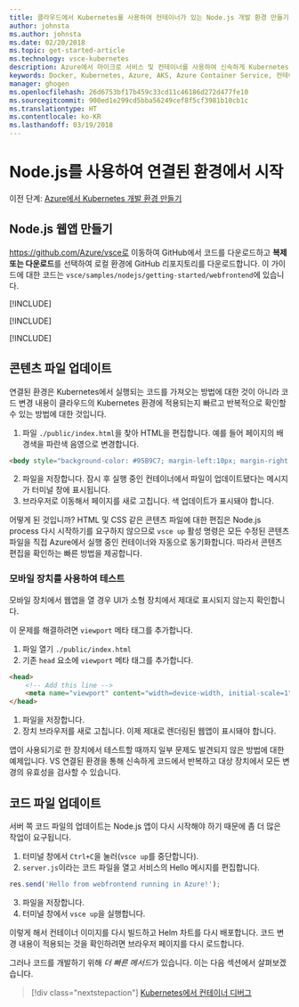 ```yaml
---
title: 클라우드에서 Kubernetes를 사용하여 컨테이너가 있는 Node.js 개발 환경 만들기 - 3단계 - ASP.NET 웹앱 만들기 | Microsoft Docs
author: johnsta
ms.author: johnsta
ms.date: 02/20/2018
ms.topic: get-started-article
ms.technology: vsce-kubernetes
description: Azure에서 마이크로 서비스 및 컨테이너를 사용하여 신속하게 Kubernetes 개발
keywords: Docker, Kubernetes, Azure, AKS, Azure Container Service, 컨테이너
manager: ghogen
ms.openlocfilehash: 26d6753bf17b459c33cd11c46186d272d477fe10
ms.sourcegitcommit: 900ed1e299cd5bba56249cef8f5cf3981b10cb1c
ms.translationtype: HT
ms.contentlocale: ko-KR
ms.lasthandoff: 03/19/2018
---
```

# <a name="get-started-on-connected-environment-with-nodejs"></a>Node.js를 사용하여 연결된 환경에서 시작

이전 단계: [Azure에서 Kubernetes 개발 환경 만들기](get-started-nodejs-02.md)

## <a name="create-a-nodejs-web-app"></a>Node.js 웹앱 만들기
https://github.com/Azure/vsce로 이동하여 GitHub에서 코드를 다운로드하고 **복제 또는 다운로드**를 선택하여 로컬 환경에 GitHub 리포지토리를 다운로드합니다. 이 가이드에 대한 코드는 `vsce/samples/nodejs/getting-started/webfrontend`에 있습니다.

[!INCLUDE[](includes/vsce-init.md)]

[!INCLUDE[](includes/ensure-env-created.md)]

[!INCLUDE[](includes/build-and-run-in-k8s-cli.md)]

## <a name="update-a-content-file"></a>콘텐츠 파일 업데이트
연결된 환경은 Kubernetes에서 실행되는 코드를 가져오는 방법에 대한 것이 아니라 코드 변경 내용이 클라우드의 Kubernetes 환경에 적용되는지 빠르고 반복적으로 확인할 수 있는 방법에 대한 것입니다.

1. 파일 `./public/index.html`을 찾아 HTML을 편집합니다. 예를 들어 페이지의 배경색을 파란색 음영으로 변경합니다.

```html
<body style="background-color: #95B9C7; margin-left:10px; margin-right:10px;">
```

2. 파일을 저장합니다. 잠시 후 실행 중인 컨테이너에서 파일이 업데이트됐다는 메시지가 터미널 창에 표시됩니다.
1. 브라우저로 이동해서 페이지를 새로 고칩니다. 색 업데이트가 표시돼야 합니다.

어떻게 된 것입니까? HTML 및 CSS 같은 콘텐츠 파일에 대한 편집은 Node.js process 다시 시작하기를 요구하지 않으므로 `vsce up` 활성 명령은 모든 수정된 콘텐츠 파일을 직접 Azure에서 실행 중인 컨테이너와 자동으로 동기화합니다. 따라서 콘텐츠 편집을 확인하는 빠른 방법을 제공합니다.

### <a name="test-from-a-mobile-device"></a>모바일 장치를 사용하여 테스트
모바일 장치에서 웹앱을 열 경우 UI가 소형 장치에서 제대로 표시되지 않는지 확인합니다.

이 문제를 해결하려면 `viewport` 메타 태그를 추가합니다.
1. 파일 열기 `./public/index.html`
1. 기존 `head` 요소에 `viewport` 메타 태그를 추가합니다.

```html
<head>
    <!-- Add this line -->
    <meta name="viewport" content="width=device-width, initial-scale=1">
</head>
```

1. 파일을 저장합니다.
1. 장치 브라우저를 새로 고칩니다. 이제 제대로 렌더링된 웹앱이 표시돼야 합니다. 

앱이 사용되기로 한 장치에서 테스트할 때까지 일부 문제도 발견되지 않은 방법에 대한 예제입니다. VS 연결된 환경을 통해 신속하게 코드에서 반복하고 대상 장치에서 모든 변경의 유효성을 검사할 수 있습니다.

## <a name="update-a-code-file"></a>코드 파일 업데이트
서버 쪽 코드 파일의 업데이트는 Node.js 앱이 다시 시작해야 하기 때문에 좀 더 많은 작업이 요구됩니다.

1. 터미널 창에서 `Ctrl+C`을 눌러(`vsce up`를 중단합니다).
1. `server.js`이라는 코드 파일을 열고 서비스의 Hello 메시지를 편집합니다. 

```javascript
res.send('Hello from webfrontend running in Azure!');
```

3. 파일을 저장합니다.
1. 터미널 창에서 `vsce up`을 실행합니다. 

이렇게 해서 컨테이너 이미지를 다시 빌드하고 Helm 차트를 다시 배포합니다. 코드 변경 내용이 적용되는 것을 확인하려면 브라우저 페이지를 다시 로드합니다.


그러나 코드를 개발하기 위해 *더 빠른 메서드*가 있습니다. 이는 다음 섹션에서 살펴보겠습니다. 
> [!div class="nextstepaction"]
> [Kubernetes에서 컨테이너 디버그](get-started-nodejs-04.md)
